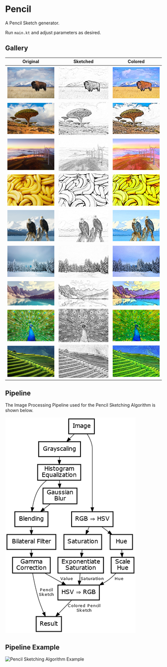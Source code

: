 # Pencil

A Pencil Sketch generator.

Run `main.kt` and adjust parameters as desired.

## Gallery

Original | Sketched | Colored
--- | --- | ---
<img src="Results/buffalo.jpg" alt="Buffalo" /> | <img src="Results/buffalo_gray.jpg" alt="Buffalo Sketched" /> | <img src="Results/buffalo_pencil.jpg" alt="Buffalo Colored Sketch" />
<img src="Results/tree.jpg" alt="Tree" /> | <img src="Results/tree_gray.jpg" alt="Tree Sketched" /> | <img src="Results/tree_pencil.jpg" alt="Tree Colored Sketch" />
<img src="Results/wind.jpg" alt="Wind Farm" /> | <img src="Results/wind_gray.jpg" alt="Wind Farm Sketched" /> | <img src="Results/wind_pencil.jpg" alt="Wind Farm Colored Sketch" />
<img src="Results/bananas.jpg" alt="Bananas" /> | <img src="Results/bananas_gray.jpg" alt="Bananas Sketched" /> | <img src="Results/bananas_pencil.jpg" alt="Bananas Colored Sketch" />
<img src="Results/eagle.jpg" alt="Eagle" /> | <img src="Results/eagle_gray.jpg" alt="Eagle Sketched" /> | <img src="Results/eagle_pencil.jpg" alt="Eagle Colored Sketch" />
<img src="Results/forest.jpg" alt="Forest" /> | <img src="Results/forest_gray.jpg" alt="Forest Sketched" /> | <img src="Results/forest_pencil.jpg" alt="Forest Colored Sketch" />
<img src="Results/mountains.jpg" alt="Mountains" /> | <img src="Results/mountains_gray.jpg" alt="Mountains Sketched" /> | <img src="Results/mountains_pencil.jpg" alt="Mountains Colored Sketch" />
<img src="Results/peacock.jpg" alt="Peacock" /> | <img src="Results/peacock_gray.jpg" alt="Peacock Sketched" /> | <img src="Results/peacock_pencil.jpg" alt="Peacock Colored Sketch" />
<img src="Results/rolling.jpg" alt="Rolling Hills" /> | <img src="Results/rolling_gray.jpg" alt="Rolling Hills Sketched" /> | <img src="Results/rolling_pencil.jpg" alt="Rolling Hills Colored Sketch" />

## Pipeline

The Image Processing Pipeline used for the Pencil Sketching Algorithm is shown below.

<img src="Docs/Pipeline.png" alt="Pencil Sketching Algorithm Pipeline" />

## Pipeline Example

<img src="Docs/Pipeline-Tree.png" alt="Pencil Sketching Algorithm Example" />